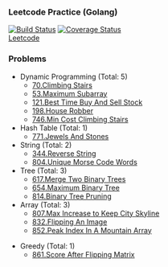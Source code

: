 ### Leetcode Practice (Golang)
[![Build Status](https://travis-ci.org/CX1ng/leetcode-go.svg?branch=master)](https://travis-ci.org/CX1ng/leetcode-go)
[![Coverage Status](https://coveralls.io/repos/github/CX1ng/leetcode-go/badge.svg?branch=master)](https://coveralls.io/github/CX1ng/leetcode-go?branch=master)  
[Leetcode](https://leetcode.com/)

### Problems
+ Dynamic Programming (Total: 5)
    * [70.Climbing Stairs](https://leetcode.com/problems/climbing-stairs/description/)
    * [53.Maximum Subarray](https://leetcode.com/problems/maximum-subarray/description/)
    * [121.Best Time Buy And Sell Stock](https://leetcode.com/problems/best-time-to-buy-and-sell-stock/description/)
    * [198.House Robber](https://leetcode.com/problems/house-robber/description/)
    * [746.Min Cost Climbing Stairs](https://leetcode.com/problems/min-cost-climbing-stairs/description/)
+ Hash Table (Total: 1)
    * [771.Jewels And Stones](https://leetcode.com/problems/jewels-and-stones/description/)
+ String (Total: 2)
    * [344.Reverse String](https://leetcode.com/problems/reverse-string/description/)
    * [804.Unique Morse Code Words](https://leetcode.com/problems/unique-morse-code-words/description/)
+ Tree (Total: 3)
    * [617.Merge Two Binary Trees](https://leetcode.com/problems/merge-two-binary-trees/description/)
    * [654.Maximum Binary Tree](https://leetcode.com/problems/maximum-binary-tree/description/)
    * [814.Binary Tree Pruning](https://leetcode.com/problems/binary-tree-pruning/description/)
+ Array (Total: 3)
    * [807.Max Increase to Keep City Skyline](https://leetcode.com/problems/max-increase-to-keep-city-skyline/description/)
    * [832.Flipping An Image](https://leetcode.com/problems/flipping-an-image/description/)
    * [852.Peak Index In A Mountain Array](https://leetcode.com/problems/peak-index-in-a-mountain-array/description/)
* Greedy (Total: 1)
    * [861.Score After Flipping Matrix](https://leetcode.com/problems/score-after-flipping-matrix/description/)